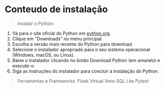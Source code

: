 # Conteudo de instalação
> Instalar o Python:
  1. Vá para o site oficial do Python em [python.org](https://www.python.org/).
  2. Clique em "Downloads" no menu principal.
  3. Escolha a versão mais recente do Python para download.
  4. Selecione o instalador apropriado para o seu sistema operacional (Windows, macOS, ou Linux).
  5. Baixe o instalador clicando no botão Download Python (em amarelo) e execute-o.
  6. Siga as instruções do instalador para concluir a instalação do Python.

> Ferramentas e Frameworks:
 Flask
 Virtual Venv
 SQL Lite
 Pytest
 
